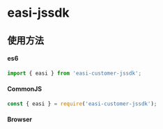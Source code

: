 # easi-jssdk

## 使用方法

#### es6

```javascript
import { easi } from 'easi-customer-jssdk';
```

#### CommonJS

```javascript
const { easi } = require('easi-customer-jssdk');
```

#### Browser

```javascript

```
